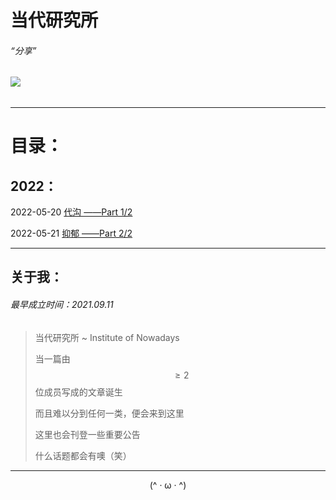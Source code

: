 # 当代研究所

###### “分享”

###### ![](https://sotwild.github.io/favicon.ico?)

------

# 目录：

## 2022：

2022-05-20		[代沟	——Part 1/2](/blog/ION/20220520.html)

2022-05-21		[抑郁	——Part 2/2](/blog/ION/20220521.html)



------

## 关于我：

###### 最早成立时间：2021.09.11

> 当代研究所 ~ Institute of Nowadays
>
> 当一篇由 $$≥2$$ 位成员写成的文章诞生
>
> 而且难以分到任何一类，便会来到这里
>
> 这里也会刊登一些重要公告
>
> 什么话题都会有噢（笑）



------



<center>(^ · ω · ^)</center>